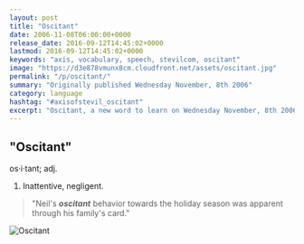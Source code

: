 ```yaml
---
layout: post
title: "Oscitant"
date: 2006-11-08T06:00:00+0000
release_date: 2016-09-12T14:45:02+0000
lastmod: 2016-09-12T14:45:02+0000
keywords: "axis, vocabulary, speech, stevilcom, oscitant"
image: "https://d3e878vmunx8cm.cloudfront.net/assets/oscitant.jpg"
permalink: "/p/oscitant/"
summary: "Originally published Wednesday November, 8th 2006"
category: language
hashtag: "#axisofstevil_oscitant"
excerpt: "Oscitant, a new word to learn on Wednesday November, 8th 2006"
---
```


[id_1]: https://d3e878vmunx8cm.cloudfront.net/assets/oscitant.jpg "Oscitant"

## "Oscitant" ##

os·i·tant; adj.

1. Inattentive, negligent.

> "Neil's ***oscitant*** behavior towards the holiday season was apparent through his family's card."

![Oscitant][id_1]
